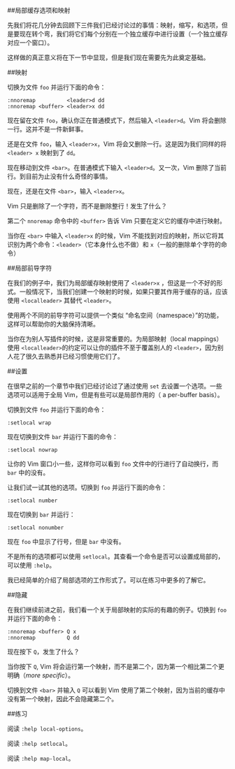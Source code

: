 ##局部缓存选项和映射

先我们将花几分钟去回顾下三件我们已经讨论过的事情：映射，缩写，和选项，但是要现在转个弯，我们将它们每个分别在一个独立缓存中进行设置（一个独立缓存对应一个窗口）。

这样做的真正意义将在下一节中显现，但是我们现在需要先为此奠定基础。

##映射

切换为文件 `foo` 并运行下面的命令：

```vim
:nnoremap          <leader>d dd
:nnoremap <buffer> <leader>x dd
```

现在留在文件 `foo`，确认你正在普通模式下，然后输入 `<leader>d`。Vim 将会删除一行。这并不是一件新鲜事。

还是在文件 `foo`，输入 `<leader>x`，Vim 将会又删除一行。这是因为我们同样的将 `<leader> x` 映射到了 `dd`。

现在移动到文件 `<bar>`。在普通模式下输入 `<leader>d`。又一次，Vim 删除了当前行。到目前为止没有什么奇怪的事情。

现在，还是在文件 `<bar>`，输入 `<leader>x`。

Vim 只是删除了一个字符，而不是删除整行！发生了什么？

第二个 `nnoremap` 命令中的 `<buffer>`  告诉 Vim 只要在定义它的缓存中进行映射。

当你在 `<bar>` 中输入 `<leader>x` 的时候，Vim 不能找到对应的映射，所以它将其识别为两个命令：`<leader>`（它本身什么也不做）和 `x`（一般的删除单个字符的命令）

##局部前导字符

在我们的例子中，我们为局部缓存映射使用了 `<leader>x` ，但这是一个不好的形式。一般情况下，当我们创建一个映射的时候，如果只要其作用于缓存的话，应该使用 `<localleader>` 其替代 `<leader>`。

使用两个不同的前导字符可以提供一个类似 “命名空间（namespace）”的功能，这样可以帮助你的大脑保持清晰。

当你在为别人写插件的时候，这是非常重要的。为局部映射（local mappings）使用 `<localleader>`的约定可以让你的插件不至于覆盖别人的 `<leader>`，因为别人花了很久去熟悉并已经习惯使用它们了。

##设置

在很早之前的一个章节中我们已经讨论过了通过使用 `set` 去设置一个选项。一些选项可以适用于全局 Vim，但是有些可以是局部作用的（ a per-buffer basis）。

切换到文件 `foo` 并运行下面的命令：

```vim
:setlocal wrap
```

现在切换到文件 `bar` 并运行下面的命令：

```vim
:setlocal nowrap
```

让你的 Vim 窗口小一些，这样你可以看到 `foo` 文件中的行进行了自动换行，而 `bar` 中的没有。

让我们试一试其他的选项。切换到 `foo` 并运行下面的命令：

```vim
:setlocal number
```

现在切换到 `bar` 并运行：

```vim
:setlocal nonumber
```

现在 `foo` 中显示了行号，但是 `bar` 中没有。

不是所有的选项都可以使用 `setlocal`。其查看一个命令是否可以设置成局部的，可以使用 `:help`。

我已经简单的介绍了局部选项的工作形式了。可以在练习中更多的了解它。

##隐藏

在我们继续前进之前，我们看一个关于局部映射的实际的有趣的例子。切换到 `foo` 并运行下面的命令：

```vim
:nnoremap <buffer> Q x
:nnoremap          Q dd
```

现在按下 `Q`，发生了什么？

当你按下 `Q`, Vim 将会运行第一个映射，而不是第二个，因为第一个相比第二个更明确（*more specific*）。

切换到文件 `<bar>` 并输入 `Q` 可以看到 Vim 使用了第二个映射，因为当前的缓存中没有第一个映射，因此不会隐藏第二个。

##练习

阅读 `:help local-options`。

阅读 `:help setlocal`。

阅读 `:help map-local`。
